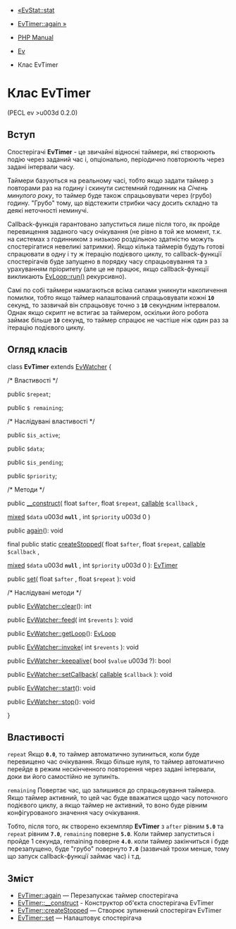 - [«EvStat::stat](evstat.stat.md)
- [EvTimer::again »](evtimer.again.md)

- [PHP Manual](index.md)
- [Ev](book.ev.md)
- Клас EvTimer

# Клас EvTimer

(PECL ev \>u003d 0.2.0)

## Вступ

Спостерігачі **EvTimer** - це звичайні відносні таймери, які
створюють подію через заданий час і, опціонально, періодично
повторюють через задані інтервали часу.

Таймери базуються на реальному часі, тобто якщо задати таймер з
повторами раз на годину і скинути системний годинник на *Січень минулого року*,
то таймер буде також спрацьовувати через (грубо) годину. "Грубо" тому,
що відстежити стрибки часу досить складно та деякі неточності
неминучі.

Callback-функція гарантовано запуститься лише після того, як
пройде перевищення заданого часу очікування (не рівно в той же момент,
т.к. на системах з годинником з низькою роздільною здатністю можуть спостерігатися
невеликі затримки). Якщо кілька таймерів будуть готові спрацювати в
одну і ту ж ітерацію подієвого циклу, то callback-функції
спостерігачів буде запущено в порядку часу спрацьовування та з урахуванням
пріоритету (але це не працює, якщо callback-функції викликають
[EvLoop::run()](evloop.run.md) рекурсивно).

Самі по собі таймери намагаються всіма силами уникнути накопичення
помилки, тобто якщо таймер налаштований спрацьовувати кожні **`10`**
секунд, то зазвичай він спрацьовує точно з **`10`** секундним інтервалом.
Однак якщо скрипт не встигає за таймером, оскільки його робота
займає більше **`10`** секунд, то таймер спрацює не частіше ніж один раз
за ітерацію подієвого циклу.

## Огляд класів

class **EvTimer** extends [EvWatcher](class.evwatcher.md) {

/\* Властивості \*/

public `$repeat`;

public `$ remaining`;

/\* Наслідувані властивості \*/

public `$is_active`;

public `$data`;

public `$is_pending`;

public `$priority`;

/\* Методи \*/

public [\_\_construct](evtimer.construct.md)(
float `$after`,
float `$repeat`,
[callable](language.types.callable.md) `$callback` ,

[mixed](language.types.declarations.md#language.types.declarations.mixed)
`$data` u003d **`null`** ,
int `$priority` u003d 0
)

public [again](evtimer.again.md)(): void

final public static [createStopped](evtimer.createstopped.md)(
float `$after`,
float `$repeat`,
[callable](language.types.callable.md) `$callback` ,

[mixed](language.types.declarations.md#language.types.declarations.mixed)
`$data` u003d **`null`** ,
int `$priority` u003d 0
): [EvTimer](class.evtimer.md)

public [set](evtimer.set.md)( float `$after` , float `$repeat` ): void

/\* Наслідувані методи \*/

public [EvWatcher::clear](evwatcher.clear.md)(): int

public [EvWatcher::feed](evwatcher.feed.md)( int `$revents` ): void

public [EvWatcher::getLoop](evwatcher.getloop.md)():
[EvLoop](class.evloop.md)

public [EvWatcher::invoke](evwatcher.invoke.md)( int `$revents` ):
void

public [EvWatcher::keepalive](evwatcher.keepalive.md)( bool `$value` u003d
?): bool

public [EvWatcher::setCallback](evwatcher.setcallback.md)(
[callable](language.types.callable.md) `$callback` ): void

public [EvWatcher::start](evwatcher.start.md)(): void

public [EvWatcher::stop](evwatcher.stop.md)(): void

}

## Властивості

`repeat`
Якщо **`0.0`**, то таймер автоматично зупиниться, коли буде
перевищено час очікування. Якщо більше нуля, то таймер автоматично
перейде в режим нескінченного повторення через задані інтервали, доки
ви його самостійно не зупиніть.

`remaining`
Повертає час, що залишився до спрацьовування таймера. Якщо таймер
активний, то цей час буде вважатися щодо часу поточного
подієвого циклу, а якщо таймер не активний, то воно буде рівним
конфігурованого значення часу очікування.

Тобто, після того, як створено екземпляр **EvTimer** з `after` рівним
**`5.0`** та `repeat` рівним **`7.0`**, `remaining` поверне **`5.0`**.
Коли таймер запуститься і пройде 1 секунда, remaining поверне
**`4.0`**. коли таймер закінчиться і буде перезапущено, буде "грубо"
повернуто **`7.0`** (зазвичай трохи менше, тому що запуск
callback-функції займає час) і т.д.

## Зміст

- [EvTimer::again](evtimer.again.md) — Перезапускає таймер
спостерігача
- [EvTimer::\_\_construct](evtimer.construct.md) - Конструктор
об'єкта спостерігача EvTimer
- [EvTimer::createStopped](evtimer.createstopped.md) — Створює
зупинений спостерігач EvTimer
- [EvTimer::set](evtimer.set.md) — Налаштовує спостерігача
